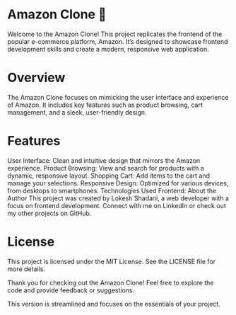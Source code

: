 # Amazon Clone 🛒
Welcome to the Amazon Clone! This project replicates the frontend of the popular e-commerce platform, Amazon. It’s designed to showcase frontend development skills and create a modern, responsive web application.

# Overview
The Amazon Clone focuses on mimicking the user interface and experience of Amazon. It includes key features such as product browsing, cart management, and a sleek, user-friendly design.

# Features
User Interface: Clean and intuitive design that mirrors the Amazon experience.
Product Browsing: View and search for products with a dynamic, responsive layout.
Shopping Cart: Add items to the cart and manage your selections.
Responsive Design: Optimized for various devices, from desktops to smartphones.
Technologies Used
Frontend:
About the Author
This project was created by Lokesh Shadani, a web developer with a focus on frontend development. Connect with me on LinkedIn or check out my other projects on GitHub.

# License
This project is licensed under the MIT License. See the LICENSE file for more details.

Thank you for checking out the Amazon Clone! Feel free to explore the code and provide feedback or suggestions.

This version is streamlined and focuses on the essentials of your project.
